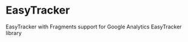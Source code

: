 EasyTracker
===========

EasyTracker with Fragments support for Google Analytics EasyTracker library
    
